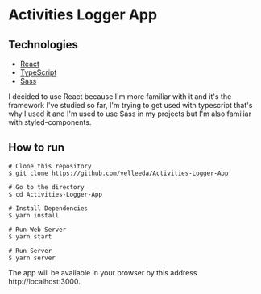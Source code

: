 # Activities Logger App

## Technologies

- [React](https://reactjs.org)
- [TypeScript](https://www.typescriptlang.org/)
- [Sass](https://sass-lang.com/)

I decided to use React because I'm more familiar with it and it's the framework I've studied so far, I'm trying to get used with typescript that's why I used it and I'm used to use Sass in my projects but I'm also familiar with styled-components.

## How to run

```
# Clone this repository
$ git clone https://github.com/velleeda/Activities-Logger-App

# Go to the directory
$ cd Activities-Logger-App
```

```
# Install Dependencies
$ yarn install

# Run Web Server
$ yarn start

# Run Server
$ yarn server
```

The app will be available in your browser by this address http://localhost:3000.

